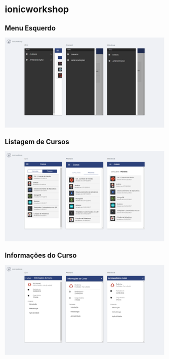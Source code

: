 ionicworkshop
======

## Menu Esquerdo
![ScreenShot](https://github.com/gabrieltavaresmelo/ionicworkshop/raw/master/mockups/ionicworkshop01.png)

## Listagem de Cursos
![ScreenShot](https://github.com/gabrieltavaresmelo/ionicworkshop/raw/master/mockups/ionicworkshop02.png)

## Informações do Curso
![ScreenShot](https://github.com/gabrieltavaresmelo/ionicworkshop/raw/master/mockups/ionicworkshop03.png)

